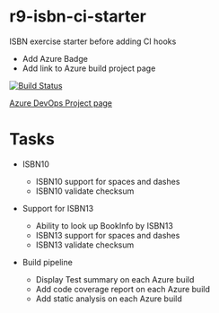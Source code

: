 # r9-isbn-ci-starter
ISBN exercise starter before adding CI hooks

- Add Azure Badge 
- Add link to Azure build project page

[![Build Status](https://dev.azure.com/paul0287/CSD-CI-exercise-2019-09/_apis/build/status/paul-r9.CSD-CI-2019-09?branchName=master)](https://dev.azure.com/paul0287/CSD-CI-exercise-2019-09/_build/latest?definitionId=2&branchName=master)

[Azure DevOps Project page](https://dev.azure.com/paul0287/CSD-CI-2019-09)


# Tasks
- ISBN10
  - ISBN10 support for spaces and dashes
  - ISBN10 validate checksum

- Support for ISBN13
  - Ability to look up BookInfo by ISBN13
  - ISBN13 support for spaces and dashes
  - ISBN13 validate checksum

- Build pipeline
  - Display Test summary on each Azure build
  - Add code coverage report on each Azure build
  - Add static analysis on each Azure build
